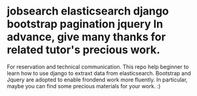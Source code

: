 jobsearch
elasticsearch django bootstrap pagination jquery
In advance, give many thanks for related tutor's precious work.
=================================================================
For reservation and technical communication.
This repo help beginner to learn how to use django to extraxt data from elasticsearch. Bootstrap and Jquery are adopted to enable frondend work more fluently. In particular, maybe you can find some precious materials for your work. :)
